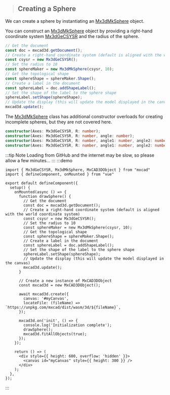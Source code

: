 > ## Creating a Sphere

We can create a sphere by instantiating an [Mx3dMkSphere]() object.

You can construct an [Mx3dMkSphere]() object by providing a right-hand coordinate system [Mx3dGeCSYSR]() and the radius of the sphere.

```typescript
// Get the document
const doc = mxcad3d.getDocument();
// Create a right-hand coordinate system (default is aligned with the world coordinate system)
const csysr = new Mx3dGeCSYSR();
// Set the radius to 10
const sphereMaker = new Mx3dMkSphere(csysr, 10);
// Get the topological shape
const sphereShape = sphereMaker.Shape();
// Create a label in the document
const sphereLabel = doc.addShapeLabel();
// Set the shape of the label to the sphere shape
sphereLabel.setShape(sphereShape);
// Update the display (this will update the model displayed in the canvas)
mxcad3d.update();
```

The [Mx3dMkSphere]() class has additional constructor overloads for creating incomplete spheres, but they are not covered here.

```typescript
constructor(Axes: Mx3dGeCSYSR, R: number);
constructor(Axes: Mx3dGeCSYSR, R: number, angle: number);
constructor(Axes: Mx3dGeCSYSR, R: number, angle1: number, angle2: number);
constructor(Axes: Mx3dGeCSYSR, R: number, angle1: number, angle2: number, angle3: number);
```

:::tip Note
Loading from GitHub and the internet may be slow, so please allow a few minutes...
:::
:::demo

```tsx
import { Mx3dGeCSYSR, Mx3dMkSphere, MxCAD3DObject } from "mxcad"
import { defineComponent, onMounted } from "vue"

export default defineComponent({
  setup() {
    onMounted(async () => {
      function drawSphere() {
        // Get the document
        const doc = mxcad3d.getDocument();
        // Create a right-hand coordinate system (default is aligned with the world coordinate system)
        const csysr = new Mx3dGeCSYSR();
        // Set the radius to 10
        const sphereMaker = new Mx3dMkSphere(csysr, 10);
        // Get the topological shape
        const sphereShape = sphereMaker.Shape();
        // Create a label in the document
        const sphereLabel = doc.addShapeLabel();
        // Set the shape of the label to the sphere shape
        sphereLabel.setShape(sphereShape);
        // Update the display (this will update the model displayed in the canvas)
        mxcad3d.update();
      }

      // Create a new instance of MxCAD3DObject
      const mxcad3d = new MxCAD3DObject();

      await mxcad3d.create({
        canvas: '#myCanvas',
        locateFile: (fileName) => `https://unpkg.com/mxcad/dist/wasm/3d/${fileName}`,
      });

      mxcad3d.on('init', () => {
        console.log('Initialization complete');
        drawSphere();
        mxcad3d.fitAllObjects(true);
      });
    });

    return () => (
      <div style={{ height: 600, overflow: 'hidden' }}>
        <canvas id="myCanvas" style={{ height: 300 }} />
      </div>
    );
  },
});
```
:::